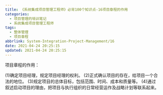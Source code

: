 ```yaml
---
title: 《系统集成项目管理工程师》必背100个知识点-16项目章程的作用
categories:
  - 项目管理的培训笔记
  - 系统集成项目管理工程师
tags:
  - 整体管理
  - 项目章程
abbrlink: System-Integration-Project-Management/16
date: 2021-04-24 20:25:15
updated: 2021-04-24 20:25:15
---
```



项目章程的作用：

(1)确定项目经理，规定项目经理的权利。
(2)正式确认项目的存在，给项目一个合法的地位。
(3)规定项目的总体目标，包括范围、时间、成本和质量等。
(4)通过叙述启动项目的理由，把项目与执行组织的日常经营运作及战略计划等联系起来。
